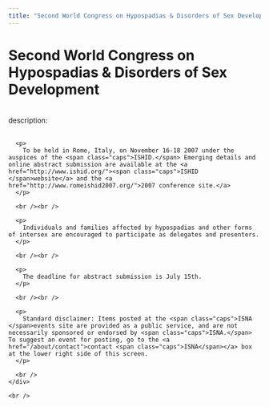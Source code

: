 ```yaml
---
title: "Second World Congress on Hypospadias & Disorders of Sex Development"
---
```


# Second World Congress on Hypospadias & Disorders of Sex Development

<div class="flexinode-body flexinode-2">
  <div class="flexinode-textarea-1">
    <div class="form-item">
      <br /> <label>description:</label><br /><br /> 
      
      <p>
        To be held in Rome, Italy, on November 16-18 2007 under the auspices of the <span class="caps">ISHID.</span> Emerging details and online abstract submission are available at the <a href="http://www.ishid.org/"><span class="caps">ISHID </span>website</a> and the <a href="http://www.romeishid2007.org/">2007 conference site.</a>
      </p>
      
      <br /><br />
      
      <p>
        Individuals and families affected by hypospadias and other forms of intersex are encouraged to participate as delegates and presenters.
      </p>
      
      <br /><br />
      
      <p>
        The deadline for abstract submission is July 15th.
      </p>
      
      <br /><br />
      
      <p>
        Standard disclaimer: Items posted at the <span class="caps">ISNA </span>events site are provided as a public service, and are not necessarily sponsored or endorsed by <span class="caps">ISNA.</span> To suggest an event for posting, go to the <a href="/about/contact">contact <span class="caps">ISNA</span></a> box at the lower right side of this screen.
      </p>
      
      <br />
    </div>
    
    <br />
  </div>
</div>